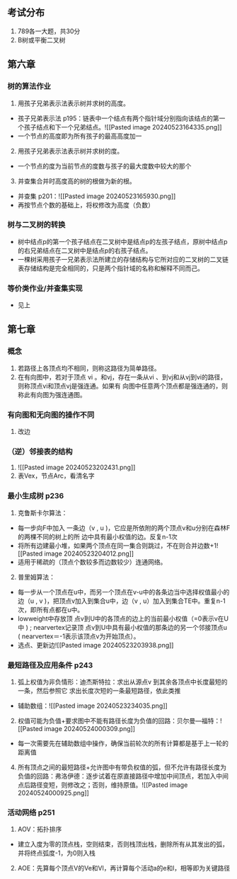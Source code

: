 ## 考试分布
1. 789各一大题，共30分
2. B树或平衡二叉树

## 第六章
### 树的算法作业
1. 用孩子兄弟表示法表示树并求树的高度。
- 孩子兄弟表示法 p195：链表中一个结点有两个指针域分别指向该结点的第一个孩子结点和下一个兄弟结点。![[Pasted image 20240523164335.png]]
- 一个节点的高度即为所有孩子的最高高度加一
2. 用孩子兄弟表示法表示树并求树的度。
- 一个节点的度为当前节点的度数与孩子的最大度数中较大的那个
3. 并查集合并时高度高的树的根做为新的根。
- 并查集 p201：![[Pasted image 20240523165930.png]]
- 再按节点个数的基础上，将权修改为高度（负数）
### 树与二叉树的转换
- 树中结点p的第一个孩子结点在二叉树中是结点p的左孩子结点，原树中结点p的右兄弟结点在二叉树中是结点p的右孩子结点。
- 一棵树采用孩子一兄弟表示法所建立的存储结构与它所对应的二叉树的二叉链表存储结构是完全相同的，只是两个指针域的名称和解释不同而己。
### 等价类作业/并查集实现
- 见上
## 第七章
### 概念
1. 若路径上各顶点均不相同，则称这路径为简单路径。
2. 在有向图中，若对于顶点 vi 。和vj，存在一条从vi 、到vj和从vj到vi的路径，则称顶点vi和顶点vj是强连通。如果有 向图中任意两个顶点都是强连通的，则称此有向图为强连通图。
### 有向图和无向图的操作不同
1. 改边
### （逆）邻接表的结构
1. ![[Pasted image 20240523202431.png]]
2. 表Vex，节点Arc，看清名字
### 最小生成树 p236
1. 克鲁斯卡尔算法：
- 每一步向F中加入 一条边（v , u )，它应是所依附的两个顶点v和u分别在森林F的两棵不同的树上的所 边中具有最小权值的边。反复n-1次
- 将所有边建最小堆，如果两个顶点在同一集合则跳过，不在则合并边数+1![[Pasted image 20240523204012.png]]
- 适用于稀疏的（顶点个数较多而边数较少）连通网络。
2. 普里姆算法：
- 每一步从一个顶点在u中，而另一个顶点在v-u中的各条边当中选择权值最小的边（u , v )，把顶点v加入到集合u中，边（v , u）加入到集合TE中。重复n-1次，即所有点都在u中。
- Iowweight中存放顶 点v到U中的各顶点的边上的当前最小权值（=0表示v在U中 ) ; nearvertex记录顶 点v到U中具有最小权值的那条边的另一个邻接顶点u ( nearvertex＝-1表示该顶点v为开始顶点）。
- 选点、更新边![[Pasted image 20240523203938.png]]
### 最短路径及应用条件 p243
1. 弧上权值为非负情形：迪杰斯特拉：求出从源点v 到其余各顶点中长度最短的一条，然后参照它 求出长度次短的一条最短路径，依此类推
- 辅助数组：![[Pasted image 20240523234035.png]]
2. 权值可能为负值+要求图中不能有路径长度为负值的回路：贝尔曼—福特：![[Pasted image 20240524000309.png]]
- 每一次需要先在辅助数组中操作，确保当前轮次的所有计算都是基于上一轮的距离值
4. 所有顶点之间的最短路径+允许图中有带负权值的弧，但不允许有路径长度为负值的回路：弗洛伊德：逐步试着在原直接路径中增加中间顶点，若加入中间点后路径变短，则修改之；否则，维持原值。![[Pasted image 20240524000925.png]]
### 活动网络 p251
1. AOV：拓扑排序
- 建立入度为零的顶点栈，空则结束，否则栈顶出栈，删除所有从其发出的弧，并将终点弧度-1，为0则入栈
2. AOE：先算每个顶点V的Ve和Vl，再计算每个活动a的e和l，相等即为关键路径